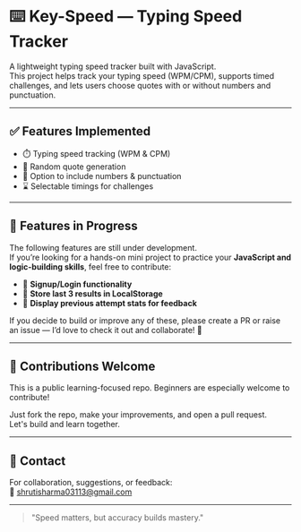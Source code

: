 # ⌨️ Key-Speed — Typing Speed Tracker

A lightweight typing speed tracker built with JavaScript.  
This project helps track your typing speed (WPM/CPM), supports timed challenges, and lets users choose quotes with or without numbers and punctuation.

---

## ✅ Features Implemented

- ⏱️ Typing speed tracking (WPM & CPM)
- 📜 Random quote generation
- 🔢 Option to include numbers & punctuation
- ⌛ Selectable timings for challenges

---

## 🚧 Features in Progress

The following features are still under development.  
If you’re looking for a hands-on mini project to practice your **JavaScript and logic-building skills**, feel free to contribute:

- 🧾 **Signup/Login functionality**
- 💾 **Store last 3 results in LocalStorage**
- 🧠 **Display previous attempt stats for feedback**

If you decide to build or improve any of these, please create a PR or raise an issue — I’d love to check it out and collaborate! 💬

---

## 🤝 Contributions Welcome

This is a public learning-focused repo. Beginners are especially welcome to contribute!

Just fork the repo, make your improvements, and open a pull request.  
Let's build and learn together.

---

## 📩 Contact

For collaboration, suggestions, or feedback:  
📧 shrutisharma03113@gmail.com

---

> "Speed matters, but accuracy builds mastery."
